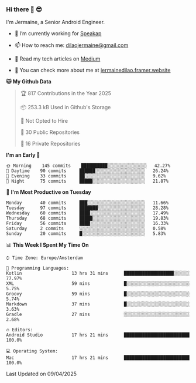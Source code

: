 ### Hi there 👋 😎
I'm Jermaine, a Senior Android Engineer.

- 🔭 I’m currently working for [Speakap](https://www.speakap.com/)

- 📫 How to reach me: dilaojermaine@gmail.com

- 📖 Read my tech articles on [Medium](https://jermainedilao.medium.com/)

- 👀 You can check more about me at [jermainedilao.framer.website](https://jermainedilao.framer.website)

<!--
**jermainedilao/jermainedilao** is a ✨ _special_ ✨ repository because its `README.md` (this file) appears on your GitHub profile.

Here are some ideas to get you started:

- 🔭 I’m currently working on ...
- 🌱 I’m currently learning ...
- 👯 I’m looking to collaborate on ...
- 🤔 I’m looking for help with ...
- 💬 Ask me about ...
- 📫 How to reach me: ...
- 😄 Pronouns: ...
- ⚡ Fun fact: ...
-->

<!--START_SECTION:waka-->
**🐱 My Github Data** 

> 🏆 817 Contributions in the Year 2025
 > 
> 📦 253.3 kB Used in Github's Storage 
 > 
> 🚫 Not Opted to Hire
 > 
> 📜 30 Public Repositories 
 > 
> 🔑 16 Private Repositories  
 > 
**I'm an Early 🐤** 

```text
🌞 Morning    145 commits    ██████████░░░░░░░░░░░░░░░   42.27% 
🌆 Daytime    90 commits     ██████░░░░░░░░░░░░░░░░░░░   26.24% 
🌃 Evening    33 commits     ██░░░░░░░░░░░░░░░░░░░░░░░   9.62% 
🌙 Night      75 commits     █████░░░░░░░░░░░░░░░░░░░░   21.87%

```
📅 **I'm Most Productive on Tuesday** 

```text
Monday       40 commits     ███░░░░░░░░░░░░░░░░░░░░░░   11.66% 
Tuesday      97 commits     ███████░░░░░░░░░░░░░░░░░░   28.28% 
Wednesday    60 commits     ████░░░░░░░░░░░░░░░░░░░░░   17.49% 
Thursday     68 commits     █████░░░░░░░░░░░░░░░░░░░░   19.83% 
Friday       56 commits     ████░░░░░░░░░░░░░░░░░░░░░   16.33% 
Saturday     2 commits      ░░░░░░░░░░░░░░░░░░░░░░░░░   0.58% 
Sunday       20 commits     █░░░░░░░░░░░░░░░░░░░░░░░░   5.83%

```


📊 **This Week I Spent My Time On** 

```text
⌚︎ Time Zone: Europe/Amsterdam

💬 Programming Languages: 
Kotlin                   13 hrs 31 mins      ███████████████████░░░░░░   77.97% 
XML                      59 mins             █░░░░░░░░░░░░░░░░░░░░░░░░   5.75% 
Groovy                   59 mins             █░░░░░░░░░░░░░░░░░░░░░░░░   5.74% 
Markdown                 37 mins             █░░░░░░░░░░░░░░░░░░░░░░░░   3.63% 
Gradle                   27 mins             ░░░░░░░░░░░░░░░░░░░░░░░░░   2.68%

🔥 Editors: 
Android Studio           17 hrs 21 mins      █████████████████████████   100.0%

💻 Operating System: 
Mac                      17 hrs 21 mins      █████████████████████████   100.0%

```


 Last Updated on 09/04/2025
<!--END_SECTION:waka-->

